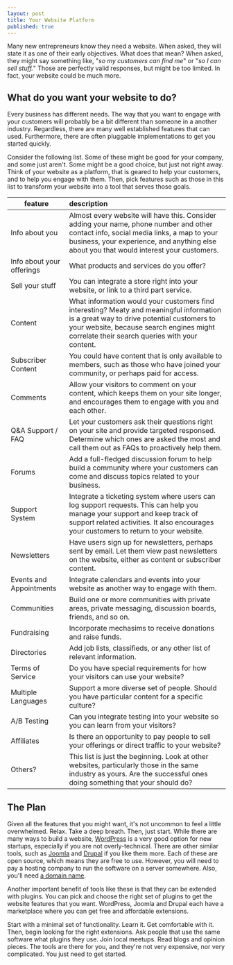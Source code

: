 ```yaml
---
layout: post
title: Your Website Platform
published: true
---
```







Many new entrepreneurs know they need a website.  When asked, they will state it as one of their early objectives.  What does that mean?  When asked, they might say something like, "_so my customers can find me_" or "_so I can sell stuff._"  Those are perfectly valid responses, but might be too limited.  In fact, your website could be much more.

## What do you want your website to do?

Every business has different needs. The way that you want to engage with your customers will probably be a bit different than someone in a another industry. Regardless, there are many well established features that can used. Furthermore, there are often pluggable implementations to get you started quickly.

Consider the following list.  Some of these might be good for your company, and some just aren't. Some might be a good choice, but just not right away.  Think of your website as a platform, that is geared to help your customers, and to help you engage with them. Then, pick features such as those in this list to transform your website into a tool that serves those goals.

<table class='feature-table'><thead>
  <tr>
    <th>feature</th>
    <th style="text-align: left">description</th>
  </tr>
</thead><tbody>

  <tr>
    <td>Info about you</td>
    <td>Almost every website will have this. Consider adding your name, phone number and other contact info, social media links, a map to your business, your experience, and anything else about you that would interest your customers.</td>
  </tr>

  <tr>
    <td>Info about your offerings</td>
    <td>What products and services do you offer?</td>
  </tr>
  
  <tr>
    <td>Sell your stuff</td>
    <td>You can integrate a store right into your website, or link to a third part service.</td>
  </tr>
  
  <tr>
    <td>Content</td>
    <td>What information would your customers find interesting?  Meaty and meaningful information is a great way to drive potential customers to your website, because search engines might correlate their search queries with your content.</td>
  </tr>
  
  <tr>
    <td>Subscriber Content</td>
    <td>You could have content that is only available to members, such as those who have joined your community, or perhaps paid for access.</td>
  </tr>

  <tr>
    <td>Comments</td>
    <td>Allow your visitors to comment on your content, which keeps them on your site longer, and encourages them to engage with you and each other.</td>
  </tr>

  <tr>
    <td>Q&amp;A Support / FAQ</td>
    <td>Let your customers ask their questions right on your site and provide targeted responsed. Determine which ones are asked the most and call them out as FAQs to proactively help them.</td>
  </tr>

  <tr>
    <td>Forums</td>
    <td>Add a full-fledged discussion forum to help build a community where your customers can come and discuss topics related to your business.</td>
  </tr>

  <tr>
    <td>Support System</td>
    <td>Integrate a ticketing system where users can log support requests. This can help you manage your support and keep track of support related activities. It also encourages your customers to return to your website.</td>
  </tr>

  <tr>
    <td>Newsletters</td>
    <td>Have users sign up for newsletters, perhaps sent by email. Let them view past newsletters on the website, either as content or subscriber content.</td>
  </tr>

  <tr>
    <td>Events and Appointments</td>
    <td>Integrate calendars and events into your website as another way to engage with them.</td>
  </tr>

  <tr>
    <td>Communities</td>
    <td>Build one or more communities with private areas, private messaging, discussion boards, friends, and so on.</td>
  </tr>

  <tr>
    <td>Fundraising</td>
    <td>Incorporate mechasims to receive donations and raise funds.</td>
  </tr>

  <tr>
    <td>Directories</td>
    <td>Add job lists, classifieds, or any other list of relevant information.</td>
  </tr>

  <tr>
    <td>Terms of Service</td>
    <td>Do you have special requirements for how your visitors can use your website?</td>
  </tr>

  <tr>
    <td>Multiple Languages</td>
    <td>Support a more diverse set of people. Should you have particular content for a specific culture?</td>
  </tr>

  <tr>
    <td>A/B Testing</td>
    <td>Can you integrate testing into your website so you can learn from your visitors?</td>
  </tr>

  <tr>
    <td>Affiliates</td>
    <td>Is there an opportunity to pay people to sell your offerings or direct traffic to your website?</td>
  </tr>

  <tr>
    <td>Others?</td>
    <td>This list is just the beginning. Look at other websites, particularly those in the same industry as yours.  Are the successful ones doing something that your should do?</td>
  </tr>

</tbody></table>

## The Plan

Given all the features that you might want, it's not uncommon to feel a little overwhelmed.  Relax.  Take a deep breath. Then, just start. While there are many ways to build a website, [WordPress](https://wordpress.org/) is a very good option for new startups, especially if you are not overly-technical.  There are other similar tools, such as [Joomla](http://www.joomla.org/) and [Drupal](https://www.drupal.org/) if you like them more.  Each of these are open source, which means they are free to use.  However, you will need to pay a hosting company to run the software on a server somewhere.  Also, you'll need [a domain name](/startup-domain-name/). 

Another important benefit of tools like these is that they can be extended with plugins.  You can pick and choose the right set of plugins to get the website features that you want. WordPress, Joomla and Drupal each have a marketplace where you can get free and affordable extensions.

Start with a minimal set of functionality.  Learn it. Get comfortable with it. Then, begin looking for the right extensions.  Ask people that use the same software what plugins they use. Join local meetups.  Read blogs and opinion pieces.  The tools are there for you, and they're not very expensive, nor very complicated.  You just need to get started.

